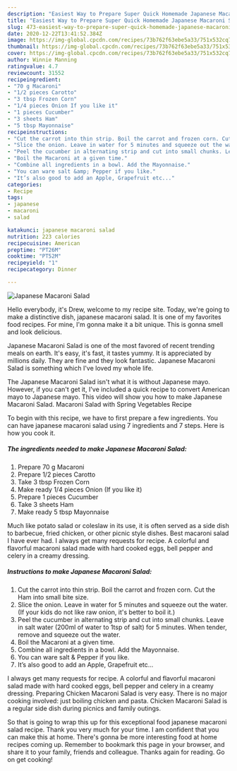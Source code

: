 ```yaml
---
description: "Easiest Way to Prepare Super Quick Homemade Japanese Macaroni Salad"
title: "Easiest Way to Prepare Super Quick Homemade Japanese Macaroni Salad"
slug: 473-easiest-way-to-prepare-super-quick-homemade-japanese-macaroni-salad
date: 2020-12-22T13:41:52.384Z
image: https://img-global.cpcdn.com/recipes/73b762f63ebe5a33/751x532cq70/japanese-macaroni-salad-recipe-main-photo.jpg
thumbnail: https://img-global.cpcdn.com/recipes/73b762f63ebe5a33/751x532cq70/japanese-macaroni-salad-recipe-main-photo.jpg
cover: https://img-global.cpcdn.com/recipes/73b762f63ebe5a33/751x532cq70/japanese-macaroni-salad-recipe-main-photo.jpg
author: Winnie Manning
ratingvalue: 4.7
reviewcount: 31552
recipeingredient:
- "70 g Macaroni"
- "1/2 pieces Carotto"
- "3 tbsp Frozen Corn"
- "1/4 pieces Onion If you like it"
- "1 pieces Cucumber"
- "3 sheets Ham"
- "5 tbsp Mayonnaise"
recipeinstructions:
- "Cut the carrot into thin strip. Boil the carrot and frozen corn. Cut the Ham into small bite size."
- "Slice the onion. Leave in water for 5 minutes and squeeze out the water. (If your kids do not like raw onion, it&#39;s better to boil it.)"
- "Peel the cucumber in alternating strip and cut into small chunks. Leave in salt water (200ml of water to 1tsp of salt) for 5 minutes. When tender, remove and squeeze out the water."
- "Boil the Macaroni at a given time."
- "Combine all ingredients in a bowl. Add the Mayonnaise."
- "You can ware salt &amp; Pepper if you like."
- "It’s also good to add an Apple, Grapefruit etc..."
categories:
- Recipe
tags:
- japanese
- macaroni
- salad

katakunci: japanese macaroni salad 
nutrition: 223 calories
recipecuisine: American
preptime: "PT26M"
cooktime: "PT52M"
recipeyield: "1"
recipecategory: Dinner

---
```



![Japanese Macaroni Salad](https://img-global.cpcdn.com/recipes/73b762f63ebe5a33/751x532cq70/japanese-macaroni-salad-recipe-main-photo.jpg)

Hello everybody, it's Drew, welcome to my recipe site. Today, we're going to make a distinctive dish, japanese macaroni salad. It is one of my favorites food recipes. For mine, I'm gonna make it a bit unique. This is gonna smell and look delicious.

Japanese Macaroni Salad is one of the most favored of recent trending meals on earth. It's easy, it's fast, it tastes yummy. It is appreciated by millions daily. They are fine and they look fantastic. Japanese Macaroni Salad is something which I've loved my whole life.

The Japanese Macaroni Salad isn&#39;t what it is without Japanese mayo. However, if you can&#39;t get it, I&#39;ve included a quick recipe to convert American mayo to Japanese mayo. This video will show you how to make Japanese Macaroni Salad. Macaroni Salad with Spring Vegetables Recipe


To begin with this recipe, we have to first prepare a few ingredients. You can have japanese macaroni salad using 7 ingredients and 7 steps. Here is how you cook it.

<!--inarticleads1-->

##### The ingredients needed to make Japanese Macaroni Salad:

1. Prepare 70 g Macaroni
1. Prepare 1/2 pieces Carotto
1. Take 3 tbsp Frozen Corn
1. Make ready 1/4 pieces Onion (If you like it)
1. Prepare 1 pieces Cucumber
1. Take 3 sheets Ham
1. Make ready 5 tbsp Mayonnaise


Much like potato salad or coleslaw in its use, it is often served as a side dish to barbecue, fried chicken, or other picnic style dishes. Best macaroni salad I have ever had. I always get many requests for recipe. A colorful and flavorful macaroni salad made with hard cooked eggs, bell pepper and celery in a creamy dressing. 

<!--inarticleads2-->

##### Instructions to make Japanese Macaroni Salad:

1. Cut the carrot into thin strip. Boil the carrot and frozen corn. Cut the Ham into small bite size.
1. Slice the onion. Leave in water for 5 minutes and squeeze out the water. (If your kids do not like raw onion, it&#39;s better to boil it.)
1. Peel the cucumber in alternating strip and cut into small chunks. Leave in salt water (200ml of water to 1tsp of salt) for 5 minutes. When tender, remove and squeeze out the water.
1. Boil the Macaroni at a given time.
1. Combine all ingredients in a bowl. Add the Mayonnaise.
1. You can ware salt &amp; Pepper if you like.
1. It’s also good to add an Apple, Grapefruit etc...


I always get many requests for recipe. A colorful and flavorful macaroni salad made with hard cooked eggs, bell pepper and celery in a creamy dressing. Preparing Chicken Macaroni Salad is very easy. There is no major cooking involved: just boiling chicken and pasta. Chicken Macaroni Salad is a regular side dish during picnics and family outings. 

So that is going to wrap this up for this exceptional food japanese macaroni salad recipe. Thank you very much for your time. I am confident that you can make this at home. There's gonna be more interesting food at home recipes coming up. Remember to bookmark this page in your browser, and share it to your family, friends and colleague. Thanks again for reading. Go on get cooking!
